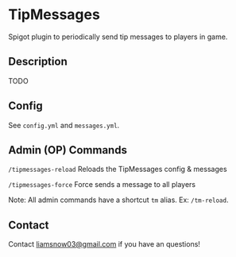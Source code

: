 # TipMessages
Spigot plugin to periodically send tip messages to players in game.

## Description
TODO

## Config
See `config.yml` and `messages.yml`.

## Admin (OP) Commands

`/tipmessages-reload` Reloads the TipMessages config & messages

`/tipmessages-force` Force sends a message to all players

Note: All admin commands have a shortcut `tm` alias. Ex: `/tm-reload`.

## Contact
Contact [liamsnow03@gmail.com](mailto:liamsnow03@gmail.com) if you have an questions!